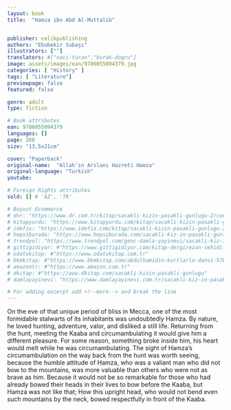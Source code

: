```yaml
---
layout: book
title:  "Hamza ibn Abd Al-Muttalib"


publisher: celikpublishing
authors: "Ebubekir Subaşı"
illustrators: [""]
translators: #["naci-turan","burak-dogru"]
image: assets/images/ean/9786055094379.jpg
categories: [ "History" ]
tags: [ "Literature"]
previewpage: false
featured: false

genre: adult
type: fiction

# Book attributes
ean: 9786055094379
languages: []
page: 268
size: "13,5x21cm"

cover: "Paperback"
original-name:  "Allah'ın Arslanı Hazreti Hamza"
original-language: "Turkish"
youtube:

# Foreign Rights attributes
sold: [] # 'AZ', 'TR'

# Buyout Ecommerce
# dnr: "https://www.dr.com.tr/kitap/sacakli-kizin-pasakli-gunlugu-2/cocuk-ve-genclik/genclik-10-yas/roman-oyku/urunno=0001893059001"
# kitapyurdu: "https://www.kitapyurdu.com/kitap/sacakli-kizin-pasakli-gunlugu-2-/560122.html&filter_name=Sa%C3%A7akl%C4%B1+K%C4%B1z%27%C4%B1n+Pasakl%C4%B1+G%C3%BCnl%C3%BC%C4%9F%C3%BC+2"
# idefix: "https://www.idefix.com/kitap/sacakli-kizin-pasakli-gunlugu-2/cocuk-ve-genclik/genclik-10-yas/roman-oyku/urunno=0001893059001"
# hepsiburada: "https://www.hepsiburada.com/sacakli-kiz-in-pasakli-gunlugu-2-damla-yayinevi-p-HBV000012ER86"
# trendyol: "https://www.trendyol.com/genc-damla-yayinevi/sacakli-kiz-in-pasakli-gunlugu-2-p-54825777"
# gittigidiyor: #"https://www.gittigidiyor.com/kitap-dergi/ezan-sehidi-adnan-menderes_pdp_732728793"
# odatvkitap: #"https://www.odatvkitap.com.tr"
# bkmkitap: #"https://www.bkmkitap.com/abdulhamidin-kurtlarla-dansi-578226"
# amazontr: #"https://www.amazon.com.tr"
# dkitap: #"https://www.dkitap.com/sacakli-kizin-pasakli-gunlugu"
# damlayayinevi: "https://www.damlayayinevi.com.tr/sacakli-kiz-in-pasakli-gunlugu-2-bu-iste-bi-terslik-var"

# For adding excerpt add <!--more--> and break the line
---
```

On the eve of that unique period of bliss in
Mecca, one of the most formidable stalwarts of its
inhabitants was undoubtedly Hamza. By nature, he
loved hunting, adventure, valor, and disliked a still
life. Returning from the hunt, meeting the Kaaba
and circumambulating it would give him a different pleasure. For some reason, something broke
inside him, his heart would melt while he was
circumambulating.
The sight of Hamza’s circumambulation on the
way back from the hunt was worth seeing, because the humble attitude of Hamza, who was a
valiant man who did not bow to the mountains, was
more valuable than others who were not as brave
as him. Because it would not be so remarkable for
those who had already bowed their heads in their
lives to bow before the Kaaba, but Hamza was not
like that; How this upright head, who would not
bend even such mountains by the neck, bowed
respectfully in front of the Kaaba.
<!--more--> 

